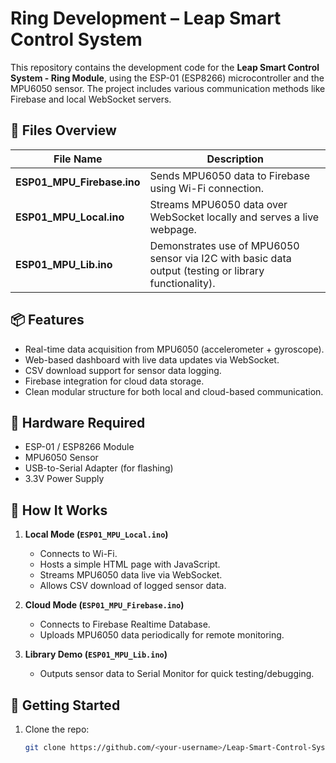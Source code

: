 # Ring Development – Leap Smart Control System

This repository contains the development code for the **Leap Smart Control System - Ring Module**, using the ESP-01 (ESP8266) microcontroller and the MPU6050 sensor. The project includes various communication methods like Firebase and local WebSocket servers.

## 🔧 Files Overview

| File Name               | Description |
|------------------------|-------------|
| **ESP01_MPU_Firebase.ino** | Sends MPU6050 data to Firebase using Wi-Fi connection. |
| **ESP01_MPU_Local.ino**    | Streams MPU6050 data over WebSocket locally and serves a live webpage. |
| **ESP01_MPU_Lib.ino**      | Demonstrates use of MPU6050 sensor via I2C with basic data output (testing or library functionality). |

## 📦 Features

- Real-time data acquisition from MPU6050 (accelerometer + gyroscope).
- Web-based dashboard with live data updates via WebSocket.
- CSV download support for sensor data logging.
- Firebase integration for cloud data storage.
- Clean modular structure for both local and cloud-based communication.

## 📲 Hardware Required

- ESP-01 / ESP8266 Module
- MPU6050 Sensor
- USB-to-Serial Adapter (for flashing)
- 3.3V Power Supply

## 🧠 How It Works

1. **Local Mode (`ESP01_MPU_Local.ino`)**
   - Connects to Wi-Fi.
   - Hosts a simple HTML page with JavaScript.
   - Streams MPU6050 data live via WebSocket.
   - Allows CSV download of logged sensor data.

2. **Cloud Mode (`ESP01_MPU_Firebase.ino`)**
   - Connects to Firebase Realtime Database.
   - Uploads MPU6050 data periodically for remote monitoring.

3. **Library Demo (`ESP01_MPU_Lib.ino`)**
   - Outputs sensor data to Serial Monitor for quick testing/debugging.

## 🚀 Getting Started

1. Clone the repo:
   ```bash
   git clone https://github.com/<your-username>/Leap-Smart-Control-System.git
